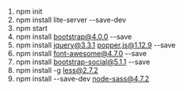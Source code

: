 1. npm init
2. npm install lite-server --save-dev
3. npm start
4. npm install bootstrap@4.0.0 --save
5. npm install jquery@3.3.1 popper.js@1.12.9 --save
6. npm install font-awesome@4.7.0 --save
7. npm install bootstrap-social@5.1.1 --save
8. npm install -g less@2.7.2
9. npm install --save-dev node-sass@4.7.2
